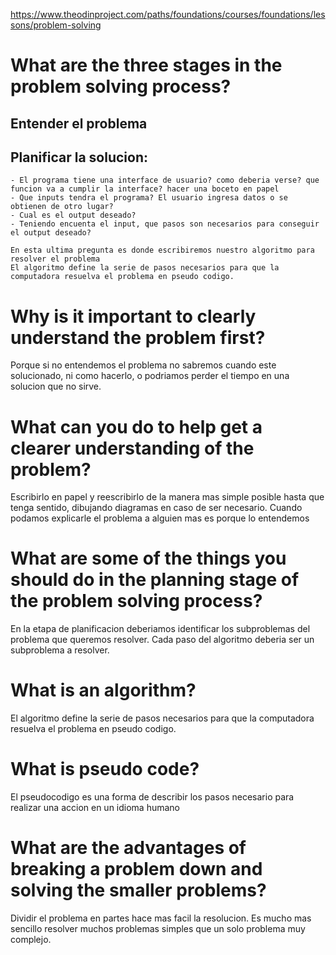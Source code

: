 https://www.theodinproject.com/paths/foundations/courses/foundations/lessons/problem-solving

# What are the three stages in the problem solving process?

## Entender el problema

## Planificar la solucion:

    - El programa tiene una interface de usuario? como deberia verse? que funcion va a cumplir la interface? hacer una boceto en papel
    - Que inputs tendra el programa? El usuario ingresa datos o se obtienen de otro lugar?
    - Cual es el output deseado?
    - Teniendo encuenta el input, que pasos son necesarios para conseguir el output deseado?

    En esta ultima pregunta es donde escribiremos nuestro algoritmo para resolver el problema
    El algoritmo define la serie de pasos necesarios para que la computadora resuelva el problema en pseudo codigo.

# Why is it important to clearly understand the problem first?

Porque si no entendemos el problema no sabremos cuando este solucionado, ni como hacerlo, o podriamos perder el tiempo en una solucion que no sirve.

# What can you do to help get a clearer understanding of the problem?

Escribirlo en papel y reescribirlo de la manera mas simple posible hasta que tenga sentido, dibujando diagramas en caso de ser necesario. Cuando podamos explicarle el problema a alguien mas es porque lo entendemos

# What are some of the things you should do in the planning stage of the problem solving process?

En la etapa de planificacion deberiamos identificar los subproblemas del problema que queremos resolver. Cada paso del algoritmo deberia ser un subproblema a resolver.

# What is an algorithm?

El algoritmo define la serie de pasos necesarios para que la computadora resuelva el problema en pseudo codigo.

# What is pseudo code?

El pseudocodigo es una forma de describir los pasos necesario para realizar una accion en un idioma humano

# What are the advantages of breaking a problem down and solving the smaller problems?

Dividir el problema en partes hace mas facil la resolucion. Es mucho mas sencillo resolver muchos problemas simples que un solo problema muy complejo.
